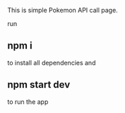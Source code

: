 This is simple Pokemon API  call page.

run 
## npm i 
to install all dependencies and
## npm start dev 
to run the app
